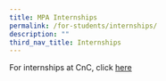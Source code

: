 ```yaml
---
title: MPA Internships
permalink: /for-students/internships/
description: ""
third_nav_title: Internships
---
```

For internships at CnC, click [here](/permalink/internshipsatcnc)